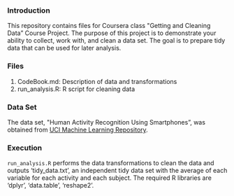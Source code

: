 ### Introduction

This repository contains files for Coursera class "Getting and Cleaning Data” Course Project. The purpose of this project is to demonstrate your ability to collect, work with, and clean a data set. The goal is to prepare tidy data that can be used for later analysis. 

### Files  
 1. CodeBook.md: Description of data and transformations
 2. run_analysis.R: R script for cleaning data

### Data Set
The data set, "Human Activity Recognition Using Smartphones”, was obtained from [UCI Machine Learning Repository](http://archive.ics.uci.edu/ml/datasets/Human+Activity+Recognition+Using+Smartphones).

### Execution
`run_analysis.R` performs the data transformations to clean the data and outputs ‘tidy_data.txt’, an  independent tidy data set with the average of each variable for each activity and each subject. The required R libraries are ‘dplyr’, ‘data.table’, ‘reshape2’.

